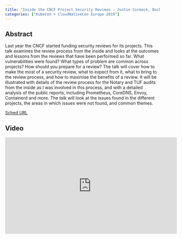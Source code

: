 ```yaml
---
title: "Inside the CNCF Project Security Reviews - Justin Cormack, Docker"
categories: ["KubeCon + CloudNativeCon Europe 2019"]
---
```


## Abstract

Last year the CNCF started funding security reviews for its projects. This talk examines the review process from the inside and looks at the outcomes and lessons from the reviews that have been performed so far. What vulnerabilities were found? What types of problem are common across projects? How should you prepare for a review?  The talk will cover how to make the most of a security review, what to expect from it, what to bring to the review process, and how to maximise the benefits of a review. It will be illustrated with details of the review process for the Notary and TUF audits from the inside as I was involved in this process, and with a detailed analysis of the public reports, including Prometheus, CoreDNS, Envoy, Containerd and more. The talk will look at the issues found in the different projects, the areas in which issues were not found, and common themes.

[Sched URL](https://kccnceu19.sched.com/event/21c25cfa527adca9fe2e4d6d26122eba)

## Video

<iframe width='560' height='315' src='https://www.youtube.com/embed/0BkKpsrUo5k' frameborder='0' allow='accelerometer; autoplay; encrypted-media; gyroscope; picture-in-picture' allowfullscreen></iframe>
